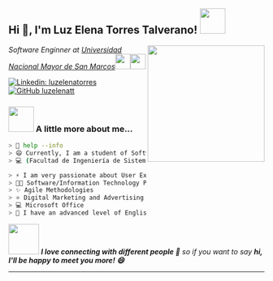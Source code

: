 <!--
**luzelenatt/luzelenatt** is a ✨ _special_ ✨ repository because its `README.md` (this file) appears on your GitHub profile.

Here are some ideas to get you started:

- 👋 🔭 I’m currently working on ...
- 🌱 I’m currently learning ...
- 👯 I’m looking to collaborate on ...
- 🤔 I’m looking for help with ...
- 💬 Ask me about ...
- 📫 How to reach me: ...
- 😄 Pronouns: ...
- ⚡ Fun fact: ...
-->

<h2> Hi 👋, I'm Luz Elena Torres Talverano! <img src="https://media.giphy.com/media/mGcNjsfWAjY5AEZNw6/giphy.gif" width="50"></h2>
<img align='right' src="https://media.giphy.com/media/ieyl9zmCjO4b4t6qoY/giphy.gif" width="230">
<p><em>Software Enginner at <a href="http://www.unb.br">Universidad Nacional Mayor de San Marcos</a><img src="https://media.giphy.com/media/fYSnHlufseco8Fh93Z/giphy.gif" width="30"><img src="https://media.giphy.com/media/WUlplcMpOCEmTGBtBW/giphy.gif" width="30"> 
</em></p>

[![Linkedin: luzelenatorres](https://img.shields.io/badge/-luzelenatorres-blue?style=flat-square&logo=Linkedin&logoColor=white&link=https://www.linkedin.com/in/luzelenatorres/)](https://www.linkedin.com/in/luzelenatorres/)
[![GitHub luzelenatt](https://img.shields.io/github/followers/luzelenatt?label=follow&style=social)](https://github.com/luzelenatt)


### <img src="https://media.giphy.com/media/VgCDAzcKvsR6OM0uWg/giphy.gif" width="50"> A little more about me...  

````bash
> 💬 help --info
> 😄 Currently, I am a student of Software Engineering 👩🏻 
> 💻 (Facultad de Ingeniería de Sistema e Informática) at the Universidad Nacional Mayor de San Marcos.

> ⚡ I am very passionate about User Experience Design (Web Interfaces)
> 👨‍💻 Software/Information Technology Project Management and Innovation
> ✨ Agile Methodologies
> ⭐️ Digital Marketing and Advertising
> 💻 Microsoft Office
> 👯 I have an advanced level of English.
````

<img src="https://media.giphy.com/media/LnQjpWaON8nhr21vNW/giphy.gif" width="60"> <em><b> I love connecting with different people 💬</b> so if you want to say <b>hi, I'll be happy to meet you more! 😄</b> </em>

---

